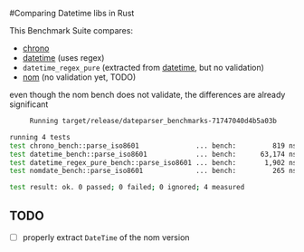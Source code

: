 #Comparing Datetime libs in Rust

 This Benchmark Suite compares:
 
 * [chrono](https://crates.io/crates/chrono)
 * [datetime](https://crates.io/crates/datetime) (uses regex)
 * `datetime_regex_pure` (extracted from [datetime](https://crates.io/crates/datetime), but no validation)
 * [nom](https://fnordig.de/2015/07/16/omnomnom-parsing-iso8601-dates-using-nom/) (no validation yet, TODO)

even though the nom bench does not validate, the differences are already significant

```bash
     Running target/release/dateparser_benchmarks-71747040d4b5a03b

running 4 tests
test chrono_bench::parse_iso8601              ... bench:         819 ns/iter (+/- 7)
test datetime_bench::parse_iso8601            ... bench:      63,174 ns/iter (+/- 2,067)
test datetime_regex_pure_bench::parse_iso8601 ... bench:       1,902 ns/iter (+/- 82)
test nomdate_bench::parse_iso8601             ... bench:         265 ns/iter (+/- 121)

test result: ok. 0 passed; 0 failed; 0 ignored; 4 measured
```

## TODO

* [ ] properly extract `DateTime` of the nom version

